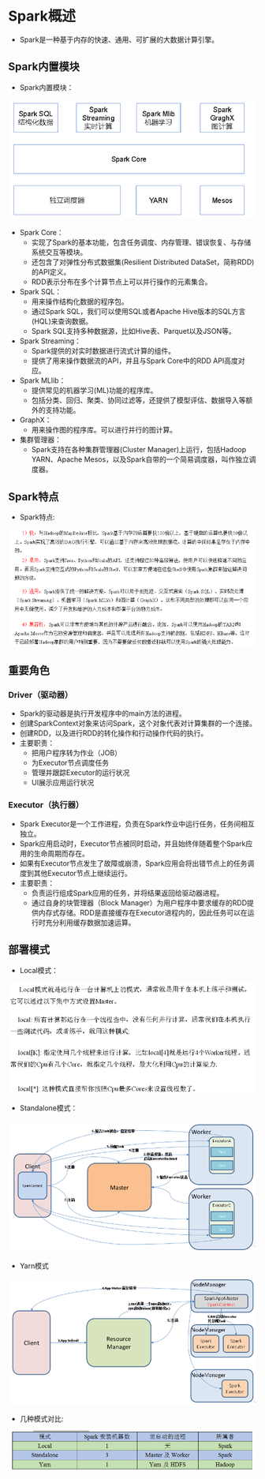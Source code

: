 # Spark概述

  - Spark是一种基于内存的快速、通用、可扩展的大数据计算引擎。
  
## Spark内置模块

  - Spark内置模块：
  
  ![Spark内置模块](./图片/Spark内置模块.PNG)
  
  - Spark Core：
    - 实现了Spark的基本功能，包含任务调度、内存管理、错误恢复、与存储系统交互等模块。
    - 还包含了对弹性分布式数据集(Resilient Distributed DataSet，简称RDD)的API定义。
    - RDD表示分布在多个计算节点上可以并行操作的元素集合。
  - Spark SQL：
    - 用来操作结构化数据的程序包。
    - 通过Spark SQL，我们可以使用SQL或者Apache Hive版本的SQL方言(HQL)来查询数据。
    - Spark SQL支持多种数据源，比如Hive表、Parquet以及JSON等。
  - Spark Streaming：
    - Spark提供的对实时数据进行流式计算的组件。
    - 提供了用来操作数据流的API，并且与Spark Core中的RDD API高度对应。
  - Spark MLlib：
    - 提供常见的机器学习(ML)功能的程序库。
    - 包括分类、回归、聚类、协同过滤等，还提供了模型评估、数据导入等额外的支持功能。
  - GraphX：
    - 用来操作图的程序库。可以进行并行的图计算。 
  - 集群管理器：
    - Spark支持在各种集群管理器(Cluster Manager)上运行，包括Hadoop YARN、Apache Mesos，以及Spark自带的一个简易调度器，叫作独立调度器。 
    
## Spark特点

  - Spark特点:
  
  ![Spark特点](./图片/Spark特点.PNG)
  
## 重要角色

### Driver（驱动器）

  - Spark的驱动器是执行开发程序中的main方法的进程。
  - 创建SparkContext对象来访问Spark，这个对象代表对计算集群的一个连接。
  - 创建RDD，以及进行RDD的转化操作和行动操作代码的执行。
  - 主要职责：
    - 把用户程序转为作业（JOB）
    - 为Executor节点调度任务
    - 管理并跟踪Executor的运行状况
    - UI展示应用运行状况
    
### Executor（执行器）

  - Spark Executor是一个工作进程，负责在Spark作业中运行任务，任务间相互独立。
  - Spark应用启动时，Executor节点被同时启动，并且始终伴随着整个Spark应用的生命周期而存在。
  - 如果有Executor节点发生了故障或崩溃，Spark应用会将出错节点上的任务调度到其他Executor节点上继续运行。
  - 主要职责：
    - 负责运行组成Spark应用的任务，并将结果返回给驱动器进程。
    - 通过自身的块管理器（Block Manager）为用户程序中要求缓存的RDD提供内存式存储。RDD是直接缓存在Executor进程内的，因此任务可以在运行时充分利用缓存数据加速运算。

## 部署模式

  - Local模式：
  
  ![Local模式](./图片/Local模式.PNG)
  
  - Standalone模式：
  
  ![Standalone模式](./图片/Standalone模式.PNG)
  
  - Yarn模式
  
  ![Yarn模式](./图片/Yarn模式.PNG)
  
  - 几种模式对比:
  
  ![几种模式对比](./图片/几种模式对比.PNG)



